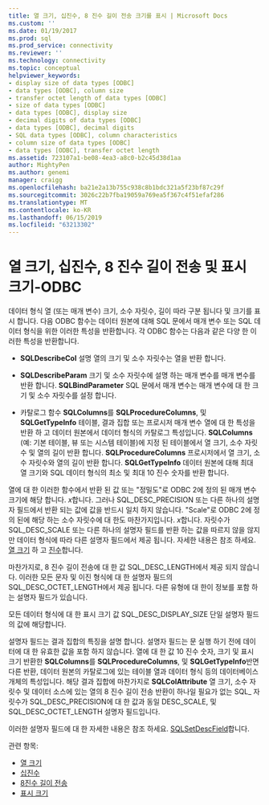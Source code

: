 ```yaml
---
title: 열 크기, 십진수, 8 진수 길이 전송 크기를 표시 | Microsoft Docs
ms.custom: ''
ms.date: 01/19/2017
ms.prod: sql
ms.prod_service: connectivity
ms.reviewer: ''
ms.technology: connectivity
ms.topic: conceptual
helpviewer_keywords:
- display size of data types [ODBC]
- data types [ODBC], column size
- transfer octet length of data types [ODBC]
- size of data types [ODBC]
- data types [ODBC], display size
- decimal digits of data types [ODBC]
- data types [ODBC], decimal digits
- SQL data types [ODBC], column characteristics
- column size of data types [ODBC]
- data types [ODBC], transfer octet length
ms.assetid: 723107a1-be08-4ea3-a8c0-b2c45d38d1aa
author: MightyPen
ms.author: genemi
manager: craigg
ms.openlocfilehash: ba21e2a13b755c938c8b1bdc321a5f23bf87c29f
ms.sourcegitcommit: 3026c22b7fba19059a769ea5f367c4f51efaf286
ms.translationtype: MT
ms.contentlocale: ko-KR
ms.lasthandoff: 06/15/2019
ms.locfileid: "63213302"
---
```

# <a name="column-size-decimal-digits-transfer-octet-length-and-display-size---odbc"></a>열 크기, 십진수, 8 진수 길이 전송 및 표시 크기-ODBC
데이터 형식 열 (또는 매개 변수) 크기, 소수 자릿수, 길이 따라 구분 됩니다 및 크기를 표시 합니다. 다음 ODBC 함수는 데이터 원본에 대해 SQL 문에서 매개 변수 또는 SQL 데이터 형식을 위한 이러한 특성을 반환합니다. 각 ODBC 함수는 다음과 같은 다양 한 이러한 특성을 반환합니다.  
  
-   **SQLDescribeCol** 설명 열의 크기 및 소수 자릿수는 열을 반환 합니다.  
  
-   **SQLDescribeParam** 크기 및 소수 자릿수에 설명 하는 매개 변수를 매개 변수를 반환 합니다. **SQLBindParameter** SQL 문에서 매개 변수는 매개 변수에 대 한 크기 및 소수 자릿수를 설정 합니다.  
  
-   카탈로그 함수 **SQLColumns**를 **SQLProcedureColumns**, 및 **SQLGetTypeInfo** 테이블, 결과 집합 또는 프로시저 매개 변수 열에 대 한 특성을 반환 하 고 데이터 원본에서 데이터 형식의 카탈로그 특성입니다. **SQLColumns** (예: 기본 테이블, 뷰 또는 시스템 테이블)에 지정 된 테이블에서 열 크기, 소수 자릿수 및 열의 길이 반환 합니다. **SQLProcedureColumns** 프로시저에서 열 크기, 소수 자릿수와 열의 길이 반환 합니다. **SQLGetTypeInfo** 데이터 원본에 대해 최대 열 크기와 SQL 데이터 형식의 최소 및 최대 10 진수 숫자를 반환 합니다.  
  
 열에 대 한 이러한 함수에서 반환 된 값 또는 "정밀도"로 ODBC 2에 정의 된 매개 변수 크기에 해당 합니다. *x*합니다. 그러나 SQL_DESC_PRECISION 또는 다른 하나의 설명자 필드에서 반환 되는 값에 값을 반드시 일치 하지 않습니다. "Scale"로 ODBC 2에 정의 된에 해당 하는 소수 자릿수에 대 한도 마찬가지입니다. *x*합니다. 자릿수가 SQL_DESC_SCALE 또는 다른 하나의 설명자 필드를 반환 하는 값을 따르지 않을 않지만 데이터 형식에 따라 다른 설명자 필드에서 제공 됩니다. 자세한 내용은 참조 하세요. [열 크기](../../../odbc/reference/appendixes/column-size.md) 하 고 [진수](../../../odbc/reference/appendixes/decimal-digits.md)합니다.  
  
 마찬가지로, 8 진수 길이 전송에 대 한 값 SQL_DESC_LENGTH에서 제공 되지 않습니다. 이러한 모든 문자 및 이진 형식에 대 한 설명자 필드의 SQL_DESC_OCTET_LENGTH에서 제공 됩니다. 다른 유형에 대 한이 정보를 포함 하는 설명자 필드가 있습니다.  
  
 모든 데이터 형식에 대 한 표시 크기 값 SQL_DESC_DISPLAY_SIZE 단일 설명자 필드의 값에 해당합니다.  
  
 설명자 필드는 결과 집합의 특징을 설명 합니다. 설명자 필드는 문 실행 하기 전에 데이터에 대 한 유효한 값을 포함 하지 않습니다. 열에 대 한 값 10 진수 숫자, 크기 및 표시 크기 반환한 **SQLColumns**를 **SQLProcedureColumns**, 및 **SQLGetTypeInfo**반면 다른 반환, 데이터 원본의 카탈로그에 있는 테이블 열과 데이터 형식 등의 데이터베이스 개체의 특성입니다. 해당 결과 집합에 마찬가지로 **SQLColAttribute** 열 크기, 소수 자릿수 및 데이터 소스에 있는 열의 8 진수 길이 전송 반환이 하나일 필요가 없는 SQL_ 자릿수가 SQL_DESC_PRECISION에 대 한 값과 동일 DESC_SCALE, 및 SQL_DESC_OCTET_LENGTH 설명자 필드입니다.  
  
 이러한 설명자 필드에 대 한 자세한 내용은 참조 하세요. [SQLSetDescField](../../../odbc/reference/syntax/sqlsetdescfield-function.md)합니다.  
  
 관련 항목:  
  
-   [열 크기](../../../odbc/reference/appendixes/column-size.md)  
-   [십진수](../../../odbc/reference/appendixes/decimal-digits.md)  
-   [8진수 길이 전송](../../../odbc/reference/appendixes/transfer-octet-length.md)  
-   [표시 크기](../../../odbc/reference/appendixes/display-size.md)
